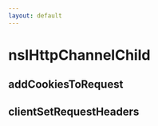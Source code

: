 ```yaml
---
layout: default
---
```


# nsIHttpChannelChild #

## addCookiesToRequest ##

## clientSetRequestHeaders ##
